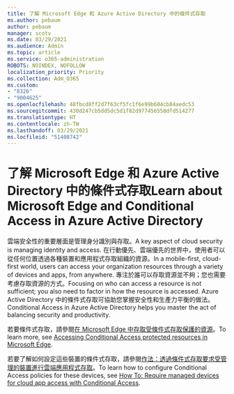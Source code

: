 ```yaml
---
title: 了解 Microsoft Edge 和 Azure Active Directory 中的條件式存取
ms.author: pebaum
author: pebaum
manager: scotv
ms.date: 03/29/2021
ms.audience: Admin
ms.topic: article
ms.service: o365-administration
ROBOTS: NOINDEX, NOFOLLOW
localization_priority: Priority
ms.collection: Adm_O365
ms.custom:
- "8326"
- "9004625"
ms.openlocfilehash: 48fbcd8ff2d7f63cf5fc1f6e99b604cb84aedc53
ms.sourcegitcommit: 430d247cb5dd5dc5d1f82d977456558dfd514277
ms.translationtype: HT
ms.contentlocale: zh-TW
ms.lasthandoff: 03/29/2021
ms.locfileid: "51408742"
---
```

# <a name="learn-about-microsoft-edge-and-conditional-access-in-azure-active-directory"></a><span data-ttu-id="ebb4e-102">了解 Microsoft Edge 和 Azure Active Directory 中的條件式存取</span><span class="sxs-lookup"><span data-stu-id="ebb4e-102">Learn about Microsoft Edge and Conditional Access in Azure Active Directory</span></span>

<span data-ttu-id="ebb4e-103">雲端安全性的重要層面是管理身分識別與存取。</span><span class="sxs-lookup"><span data-stu-id="ebb4e-103">A key aspect of cloud security is managing identity and access.</span></span> <span data-ttu-id="ebb4e-104">在行動優先、雲端優先的世界中，使用者可以從任何位置透過各種裝置和應用程式存取組織的資源。</span><span class="sxs-lookup"><span data-stu-id="ebb4e-104">In a mobile-first, cloud-first world, users can access your organization resources through a variety of devices and apps, from anywhere.</span></span> <span data-ttu-id="ebb4e-105">專注於誰可以存取資源並不夠；您也需要考慮存取資源的方式。</span><span class="sxs-lookup"><span data-stu-id="ebb4e-105">Focusing on who can access a resource is not sufficient; you also need to factor in how the resource is accessed.</span></span> <span data-ttu-id="ebb4e-106">Azure Active Directory 中的條件式存取可協助您掌握安全性和生產力平衡的做法。</span><span class="sxs-lookup"><span data-stu-id="ebb4e-106">Conditional Access in Azure Active Directory helps you master the act of balancing security and productivity.</span></span>

<span data-ttu-id="ebb4e-107">若要條件式存取，請參閱[在 Microsoft Edge 中存取受條件式存取保護的資源](https://go.microsoft.com/fwlink/?linkid=2152158)。</span><span class="sxs-lookup"><span data-stu-id="ebb4e-107">To learn more, see [Accessing Conditional Access protected resources in Microsoft Edge](https://go.microsoft.com/fwlink/?linkid=2152158).</span></span>

<span data-ttu-id="ebb4e-108">若要了解如何設定這些裝置的條件式存取，請參閱[作法：透過條件式存取要求受管理的裝置進行雲端應用程式存取](https://go.microsoft.com/fwlink/?linkid=2137682)。</span><span class="sxs-lookup"><span data-stu-id="ebb4e-108">To learn how to configure Conditional Access policies for these devices, see [How To: Require managed devices for cloud app access with Conditional Access](https://go.microsoft.com/fwlink/?linkid=2137682).</span></span>